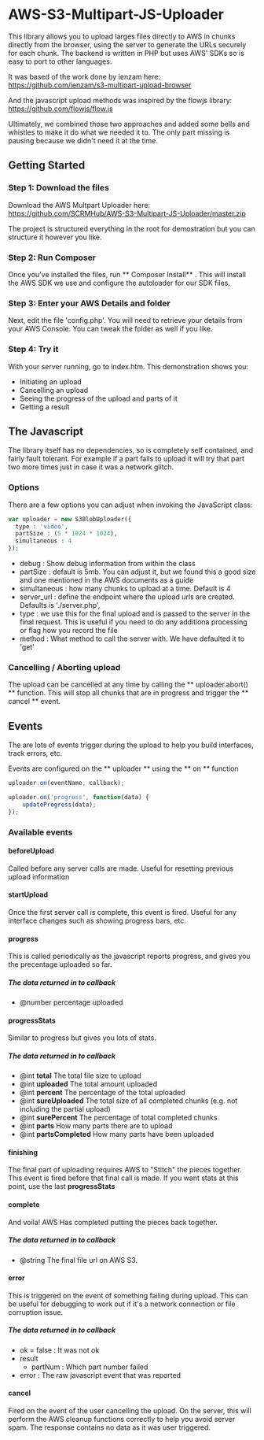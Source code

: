 # AWS-S3-Multipart-JS-Uploader
This library allows you to upload larges files directly to AWS in chunks directly from the browser, using the server to generate the URLs securely for each chunk. The backend is written in PHP but uses AWS' SDKs so is easy to port to other languages.

It was based of the work done by ienzam here: 
https://github.com/ienzam/s3-multipart-upload-browser

And the javascript upload methods was inspired by the flowjs library:
https://github.com/flowjs/flow.js

Ultimately, we combined those two approaches and added some bells and whistles to make it do what we needed it to. The only part missing is pausing because we didn't need it at the time.


## Getting Started ###

### Step 1: Download the files ###
Download the AWS Multpart Uploader here: https://github.com/SCRMHub/AWS-S3-Multipart-JS-Uploader/master.zip

The project is structured everything in the root for demostration but you can structure it however you like.

### Step 2: Run Composer ###
Once you've installed the files, run ** Composer Install** . This will install the AWS SDK we use and configure the autoloader for our SDK files.  

### Step 3: Enter your AWS Details and folder ###
Next, edit the file 'config.php'. You will need to retrieve your details from your AWS Console. You can tweak the folder as well if you like.

### Step 4: Try it ###
With your server running, go to index.htm.
This demonstration shows you:
- Initiating an upload
- Cancelling an upload
- Seeing the progress of the upload and parts of it
- Getting a result

## The Javascript ##
The library itself has no dependencies, so is completely self contained, and fairly fault tolerant. For example if a part fails to upload it will try that part two more times just in case it was a network glitch.

### Options ##
There are a few options you can adjust when invoking the JavaScript class:
```php
var uploader = new S3BlobUploader({
  type : 'video',
  partSize : (5 * 1024 * 1024),
  simultaneous : 4
});
```

- debug         : Show debug information from within the class
- partSize      : default is 5mb. You can adjust it, but we found this a good size and one mentioned in the AWS documents as a guide
- simultaneous  : how many chunks to upload at a time. Default is 4
- server_url    : define the endpoint where the upload urls are created. Defaults is './server.php',
- type          : we use this for the final upload and is passed to the server in the final request. This is useful if you need to do any additiona processing or flag how you record the file
- method        : What method to call the server with. We have defaulted it to 'get'

### Cancelling / Aborting upload ###
The upload can be cancelled at any time by calling the ** uploader.abort() ** function. This will stop all chunks that are in progress and trigger the ** cancel ** event.

## Events ##
The are lots of events trigger during the upload to help you build interfaces, track errors, etc.

Events are configured on the ** uploader ** using the ** on ** function
```javascript
uploader.on(eventName, callback);

uploader.on('progress', function(data) {
    updateProgress(data);
});
```

### Available events ###
#### beforeUpload ####
Called before any server calls are made.
Useful for resetting previous upload information

#### startUpload ####
Once the first server call is complete, this event is fired.
Useful for any interface changes such as showing progress bars, etc.

#### progress ####
This is called periodically as the javascript reports progress, and gives you the precentage uploaded so far.

##### The data returned in to callback #####
- @number percentage uploaded

#### progressStats ####
Similar to progress but gives you lots of stats.

##### The data returned in to callback #####
- @int **total**          The total file size to upload
- @int **uploaded**       The total amount uploaded
- @int **percent**        The percentage of the total uploaded
- @int **sureUploaded**   The total size of all completed chunks (e.g. not including the partial upload)
- @int **surePercent**    The percentage of total completed chunks
- @int **parts**          How many parts there are to upload
- @int **partsCompleted** How many parts have been uploaded

#### finishing ####
The final part of uploading requires AWS to "Stitch" the pieces together. This event is fired before that final call is made. If you want stats at this point, use the last **progressStats**

#### complete ####
And voila! AWS Has completed putting the pieces back together.

##### The data returned in to callback #####
- @string The final file url on AWS S3.

#### error ####
This is triggered on the event of something failing during upload. This can be useful for debugging to work out if it's a network connection or file corruption issue.

##### The data returned in to callback #####
- ok = false : It was not ok
- result
  - partNum : Which part number failed
- error : The raw javascript event that was reported

#### cancel ####
Fired on the event of the user cancelling the upload. On the server, this will perform the AWS cleanup functions correctly to help you avoid server spam. The response contains no data as it was user triggered.
